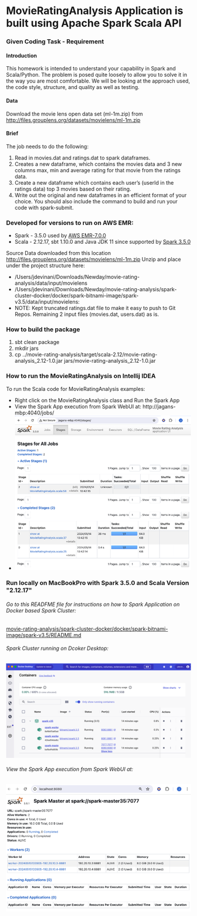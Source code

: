 # MovieRatingAnalysis Application is built using Apache Spark Scala API

### Given Coding Task - Requirement
####  Introduction
This homework is intended to understand your capability in Spark and Scala/Python.
The problem is posed quite loosely to allow you to solve it in the way you are most comfortable. 
We will be looking at the approach used, the code style, structure, and quality as well as testing.
####  Data
Download the movie lens open data set (ml-1m.zip) from
http://files.grouplens.org/datasets/movielens/ml-1m.zip
####  Brief
The job needs to do the following:
1. Read in movies.dat and ratings.dat to spark dataframes.
2. Creates a new dataframe, which contains the movies data and 3 new columns max, min and
   average rating for that movie from the ratings data.
3. Create a new dataframe which contains each user’s (userId in the ratings data) top 3 movies
   based on their rating.
4. Write out the original and new dataframes in an efficient format of your choice.
   You should also include the command to build and run your code with spark-submit.


### Developed for versions to run on AWS EMR:
- Spark - 3.5.0 used by [AWS EMR-7.0.0](https://docs.aws.amazon.com/emr/latest/ReleaseGuide/emr-710-release.html)
- Scala - 2.12.17, sbt 1.10.0 and Java JDK 11 since supported by [Spark 3.5.0](https://spark.apache.org/docs/3.5.0/index.html)

Source Data downloaded from this location http://files.grouplens.org/datasets/movielens/ml-1m.zip
Unzip and place under the project structure here: 

* /Users/jdevinani/Downloads/Newday/movie-rating-analysis/data/input/movielens
* /Users/jdevinani/Downloads/Newday/movie-rating-analysis/spark-cluster-docker/docker/spark-bitnami-image/spark-v3.5/data/input/movielens:
* NOTE: Kept truncated ratings.dat file to make it easy to push to Git Repos. Remaining 2 input files (movies.dat, users.dat) as is.

### How to build the package
 1. sbt clean package
 2. mkdir jars
 3. cp ../movie-rating-analysis/target/scala-2.12/movie-rating-analysis_2.12-1.0.jar jars/movie-rating-analysis_2.12-1.0.jar 

### How to run the MovieRatingAnalysis  on Intellij IDEA
To run the Scala code for MovieRatingAnalysis examples:
 * Right click on the MovieRatingAnalysis class and Run the Spark App
 * View the Spark App execution from Spark WebUI at: http://jagans-mbp:4040/jobs/
 * ![SparkUI-Local](images/SparkUI-Local.png)

### Run locally on MacBookPro with Spark 3.5.0 and Scala Version "2.12.17"

###### Go to this READFME file for instructions on how to Spark Application on Docker based Spark Cluster: 
[movie-rating-analysis/spark-cluster-docker/docker/spark-bitnami-image/spark-v3.5/README.md](spark-cluster-docker/docker/spark-bitnami-image/spark-v3.5/README.md)

######  Spark Cluster running on Dcoker Desktop:
![Spark Cluster runing on Docker Desktop](images/Spark_Cluster_runing_on_Docker-Desktop.png)

###### View the Spark App execution from Spark WebUI at:
![SparkUI of Spark Cluster runing on Docker](images/SparkUI_of_Spark_Cluster_runing_on_Docker.png)